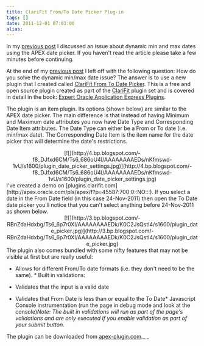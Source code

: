 ```yaml
---
title: ClariFit From/To Date Picker Plug-in
tags: []
date: 2011-12-01 07:03:00
alias:
---
```


In my [previous post](http://www.talkapex.com/2011/11/min-and-max-dates-in-apex.html) I discussed an issue about dynamic min and max dates using the APEX date picker. If you haven't read the article please take a few minutes before continuing.

At the end of my [previous post](http://www.talkapex.com/2011/11/min-and-max-dates-in-apex.html) I left off with the following question: How do you solve the dynamic min/max date issue? The answer is to use a new plugin that I created called [ClariFit From To Date Picker](http://apex.oracle.com/pls/apex/f?p=45587:700:0::NO:::). This is a free and open source plugin created as part of the [ClariFit](http://www.clarifit.com/) plugin set and is covered in detail in the book: [Expert Oracle Application Express Plugins](http://goo.gl/089zi).

The plugin is an item plugin. Its options (shown below) are similar to the APEX date picker. The main difference is that instead of having Minimum and Maximum date attributes you now have Date Type and Corresponding Date Item attributes. The Date Type can either be a From or To date (i.e. min/max date). The Corresponding Date Item is the item name for the date picker that will determine the date's restrictions.

<div class="separator" style="clear: both; text-align: center;">[![](http://4.bp.blogspot.com/-f8_DJfxd6CM/Ts6_686oU4I/AAAAAAAAEDs/nKfmswd-1vU/s1600/plugin_date_picker_settings.jpg)](http://4.bp.blogspot.com/-f8_DJfxd6CM/Ts6_686oU4I/AAAAAAAAEDs/nKfmswd-1vU/s1600/plugin_date_picker_settings.jpg)</div>
I've created a demo on [plugins.clarifit.com](http://apex.oracle.com/pls/apex/f?p=45587:700:0::NO:::). If you select a date in the From Date field (in this case 24-Nov-2011) then open the To Date date picker you'll notice that you can't select anything before 24-Nov-2011 as shown below.

<div class="separator" style="clear: both; text-align: center;">[![](http://3.bp.blogspot.com/-RBnZdaHdxbg/Ts6_6p7r0XI/AAAAAAAAEDk/K0C2JsQstI4/s1600/plugin_date_picker.jpg)](http://3.bp.blogspot.com/-RBnZdaHdxbg/Ts6_6p7r0XI/AAAAAAAAEDk/K0C2JsQstI4/s1600/plugin_date_picker.jpg)</div>
The plugin also comes bundled with some nifty features that may not be visible at first but are really useful:

*   Allows for different From/To date formats (i.e. they don't need to be the same).&nbsp;*   Built in validations:

*   Validates that the input is a valid date

*   Validates that From Date is less than or equal to the To Date*   Javascript Console instrumentation (run the page in debug mode and look at the console)_Note: The built in validations will run as part of the page's validations and are only executed if you enable validation as part of your submit button._

The plugin can be downloaded from [apex-plugin.com](http://apex-plugin.com/oracle-apex-plugins/item-plugin/clarifit-from-to-date-picker_154.html)._ _